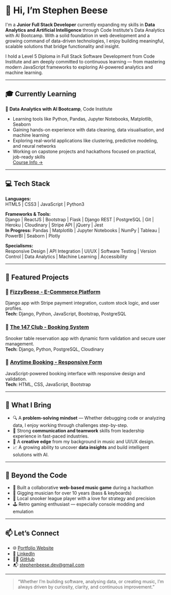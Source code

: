 # 👋 Hi, I’m Stephen Beese

I'm a **Junior Full Stack Developer** currently expanding my skills in **Data Analytics and Artificial Intelligence** through Code Institute's Data Analytics with AI Bootcamp. With a solid foundation in web development and a growing command of data-driven technologies, I enjoy building meaningful, scalable solutions that bridge functionality and insight.

I hold a Level 5 Diploma in Full Stack Software Development from Code Institute and am deeply committed to continuous learning — from mastering modern JavaScript frameworks to exploring AI-powered analytics and machine learning.

---

## 🎓 Currently Learning

🧠 **Data Analytics with AI Bootcamp**, Code Institute  
- Learning tools like Python, Pandas, Jupyter Notebooks, Matplotlib, Seaborn  
- Gaining hands-on experience with data cleaning, data visualisation, and machine learning  
- Exploring real-world applications like clustering, predictive modeling, and neural networks  
- Working on capstone projects and hackathons focused on practical, job-ready skills  
[Course Info →](https://codeinstitute.net/data-analytics-and-ai-bootcamp/)

---

## 💻 Tech Stack

**Languages:**  
HTML5 | CSS3 | JavaScript | Python3

**Frameworks & Tools:**  
Django | ReactJS | Bootstrap | Flask | Django REST | PostgreSQL | Git | Heroku | Cloudinary | Stripe API | jQuery | Jest  
**In Progress:** Pandas | Matplotlib | Jupyter Notebooks | NumPy | Tableau | PowerBI | Seaborn | Plotly

**Specialisms:**  
Responsive Design | API Integration | UI/UX | Software Testing | Version Control | Data Analytics | Machine Learning | Accessibility

---

## 🚀 Featured Projects

### 🛒 [FizzyBeese - E-Commerce Platform](https://github.com/stephenbeese/FizzyBeese)  
Django app with Stripe payment integration, custom stock logic, and user profiles.  
**Tech:** Django, Python, JavaScript, Bootstrap, PostgreSQL

### 🎱 [The 147 Club - Booking System](https://github.com/stephenbeese/Snooker-Hall-Booking-System)  
Snooker table reservation app with dynamic form validation and secure user management.  
**Tech:** Django, Python, PostgreSQL, Cloudinary

### 📅 [Anytime Booking - Responsive Form](https://github.com/stephenbeese/Booking-form)  
JavaScript-powered booking interface with responsive design and validation.  
**Tech:** HTML, CSS, JavaScript, Bootstrap

---

## 🧠 What I Bring

- 🔍 A **problem-solving mindset** — Whether debugging code or analyzing data, I enjoy working through challenges step-by-step.
- 💬 Strong **communication and teamwork** skills from leadership experience in fast-paced industries.
- 🎨 A **creative edge** from my background in music and UI/UX design.
- 📈 A growing ability to uncover **data insights** and build intelligent solutions with AI.

---

## 🎵 Beyond the Code

- 👾 Built a collaborative **web-based music game** during a hackathon
- 🎸 Gigging musician for over 10 years (bass & keyboards)
- 🎱 Local snooker league player with a love for strategy and precision
- 🕹️ Retro gaming enthusiast — especially console modding and emulation

---

## 📫 Let’s Connect

- 🌐 [Portfolio Website](https://stephenbeese.github.io/portfolio/)
- 💼 [LinkedIn](https://linkedin.com/in/stephenbeese)  
- 🧑‍💻 [GitHub](https://github.com/stephenbeese)  
- 📬 stephenbeese.dev@gmail.com  

---

> “Whether I’m building software, analysing data, or creating music, I’m always driven by curiosity, clarity, and continuous improvement.”
